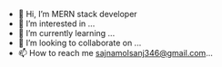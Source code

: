 - 👋 Hi, I’m MERN stack developer
- 👀 I’m interested in ...
- 🌱 I’m currently learning ...
- 💞️ I’m looking to collaborate on ...
- 📫 How to reach me sajnamolsanj346@gmail.com...

<!---
sajnasanjj/sajnasanjj is a ✨ special ✨ repository because its `README.md` (this file) appears on your GitHub profile.
You can click the Preview link to take a look at your changes.
--->
